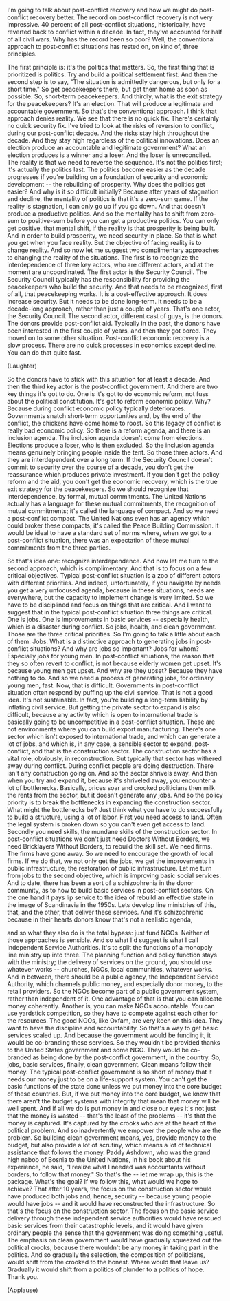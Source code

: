 
I&#39;m going to talk about post-conflict recovery
and how we might do post-conflict recovery better.
The record on post-conflict recovery is not very impressive.
40 percent of all post-conflict situations,
historically, have reverted back to conflict within a decade.
In fact, they&#39;ve accounted for half of all civil wars.
Why has the record been so poor?
Well, the conventional approach
to post-conflict situations
has rested on, on kind of, three principles.

The first principle is: it&#39;s the politics that matters.
So, the first thing that is prioritized is politics.
Try and build a political settlement first.
And then the second step is to say,
&quot;The situation is admittedly dangerous, but only for a short time.&quot;
So get peacekeepers there, but get them home as soon as possible.
So, short-term peacekeepers.
And thirdly, what is the exit strategy for the peacekeepers?
It&#39;s an election.
That will produce a legitimate and accountable government.
So that&#39;s the conventional approach.
I think that approach denies reality.
We see that there is no quick fix.
There&#39;s certainly no quick security fix.
I&#39;ve tried to look at the risks of reversion to conflict,
during our post-conflict decade.
And the risks stay high throughout the decade.
And they stay high regardless of the political innovations.
Does an election produce an accountable and legitimate government?
What an election produces is a winner and a loser.
And the loser is unreconciled.
The reality is that we need to reverse the sequence.
It&#39;s not the politics first;
it&#39;s actually the politics last.
The politics become easier as the decade progresses
if you&#39;re building on a foundation
of security and economic development --
the rebuilding of prosperity.
Why does the politics get easier?
And why is it so difficult initially?
Because after years of stagnation and decline,
the mentality of politics is that it&#39;s a zero-sum game.
If the reality is stagnation,
I can only go up if you go down.
And that doesn&#39;t produce a productive politics.
And so the mentality has to shift from
zero-sum to positive-sum
before you can get a productive politics.
You can only get positive, that mental shift,
if the reality is that prosperity is being built.
And in order to build prosperity, we need security in place.
So that is what you get when you face reality.
But the objective of facing reality
is to change reality.
And so now let me suggest
two complimentary approaches
to changing the reality of the situations.
The first is to recognize the interdependence
of three key actors, who are different actors,
and at the moment are uncoordinated.
The first actor is the Security Council.
The Security Council typically has the responsibility
for providing the peacekeepers
who build the security.
And that needs to be recognized,
first of all, that peacekeeping works.
It is a cost-effective approach.
It does increase security.
But it needs to be done long-term.
It needs to be a decade-long approach,
rather than just a couple of years.
That&#39;s one actor, the Security Council.
The second actor, different cast of guys,
is the donors.
The donors provide post-conflict aid.
Typically in the past,
the donors have been interested in the first couple of years,
and then they got bored.
They moved on to some other situation.
Post-conflict economic recovery
is a slow process.
There are no quick processes in economics
except decline.
You can do that quite fast.

(Laughter)

So the donors have to stick with this situation
for at least a decade.
And then the third key actor
is the post-conflict government.
And there are two key things it&#39;s got to do.
One is it&#39;s got to do economic reform,
not fuss about the political constitution.
It&#39;s got to reform economic policy.
Why? Because during conflict
economic policy typically deteriorates.
Governments snatch short-term opportunities
and, by the end of the conflict, the chickens have come home to roost.
So this legacy of conflict is really bad economic policy.
So there is a reform agenda, and there is an inclusion agenda.
The inclusion agenda doesn&#39;t come from elections.
Elections produce a loser, who is then excluded.
So the inclusion agenda means genuinely
bringing people inside the tent.
So those three actors.
And they are interdependent
over a long term.
If the Security Council doesn&#39;t commit to security
over the course of a decade,
you don&#39;t get the reassurance which produces private investment.
If you don&#39;t get the policy reform and the aid,
you don&#39;t get the economic recovery,
which is the true exit strategy for the peacekeepers.
So we should recognize that interdependence,
by formal, mutual commitments.
The United Nations actually has a language
for these mutual commitments, the recognition of mutual commitments;
it&#39;s called the language of compact.
And so we need a post-conflict compact.
The United Nations even has an agency which could broker these compacts;
it&#39;s called the Peace Building Commission.
It would be ideal to have a standard set of norms
where, when we got to a post-conflict situation,
there was an expectation of these mutual commitments
from the three parties.

So that&#39;s idea one:
recognize interdependence.
And now let me turn to the second approach, which is complimentary.
And that is to focus on a few critical objectives.
Typical post-conflict situation is a zoo
of different actors with different priorities.
And indeed, unfortunately, if you navigate by needs
you get a very unfocused agenda,
because in these situations, needs are everywhere,
but the capacity to implement change is very limited.
So we have to be disciplined and focus on things that are critical.
And I want to suggest that in the typical post-conflict situation
three things are critical.
One is jobs.
One is improvements in basic services --
especially health, which is a disaster during conflict.
So jobs, health, and clean government.
Those are the three critical priorities.
So I&#39;m going to talk a little about each of them.
Jobs.
What is a distinctive approach
to generating jobs in post-conflict situations?
And why are jobs so important?
Jobs for whom? Especially jobs for young men.
In post-conflict situations,
the reason that they so often revert to conflict,
is not because elderly women get upset.
It&#39;s because young men get upset.
And why are they upset? Because they have nothing to do.
And so we need a process of generating jobs,
for ordinary young men, fast.
Now, that is difficult.
Governments in post-conflict situation
often respond by puffing up the civil service.
That is not a good idea.
It&#39;s not sustainable.
In fact, you&#39;re building a long-term liability
by inflating civil service.
But getting the private sector to expand is also difficult,
because any activity which is open to international trade
is basically going to be uncompetitive
in a post-conflict situation.
These are not environments where you can build export manufacturing.
There&#39;s one sector which isn&#39;t exposed to international trade,
and which can generate a lot of jobs,
and which is, in any case, a sensible sector
to expand, post-conflict,
and that is the construction sector.
The construction sector has a vital role,
obviously, in reconstruction.
But typically that sector has withered away during conflict.
During conflict people are doing destruction.
There isn&#39;t any construction going on. And so the sector shrivels away.
And then when you try and expand it,
because it&#39;s shriveled away,
you encounter a lot of bottlenecks.
Basically, prices soar
and crooked politicians then milk the rents from the sector,
but it doesn&#39;t generate any jobs.
And so the policy priority is to break the bottlenecks
in expanding the construction sector.
What might the bottlenecks be?
Just think what you have to do
successfully to build a structure, using a lot of labor.
First you need access to land.
Often the legal system is broken down
so you can&#39;t even get access to land.
Secondly you need skills,
the mundane skills of the construction sector.
In post-conflict situations we don&#39;t just need Doctors Without Borders,
we need Bricklayers Without Borders,
to rebuild the skill set.
We need firms. The firms have gone away.
So we need to encourage the growth of local firms.
If we do that, we not only get the jobs,
we get the improvements in public infrastructure,
the restoration of public infrastructure.
Let me turn from jobs to the second objective,
which is improving basic social services.
And to date, there has been a sort of a schizophrenia
in the donor community,
as to how to build basic services
in post-conflict sectors.
On the one hand it pays lip service
to the idea of rebuild an effective state
in the image of Scandinavia in the 1950s.
Lets develop line ministries of this, that, and the other,
that deliver these services.
And it&#39;s schizophrenic because in their hearts
donors know that&#39;s not a realistic agenda,

and so what they also do is the total bypass:
just fund NGOs.
Neither of those approaches is sensible.
And so what I&#39;d suggest
is what I call Independent Service Authorities.
It&#39;s to split the functions of a monopoly line ministry up into three.
The planning function and policy function stays with the ministry;
the delivery of services on the ground,
you should use whatever works --
churches, NGOs, local communities,
whatever works.
And in between, there should be a public agency,
the Independent Service Authority,
which channels public money,
and especially donor money,
to the retail providers.
So the NGOs become part of a public government system,
rather than independent of it.
One advantage of that is that you can allocate money coherently.
Another is, you can make NGOs accountable.
You can use yardstick competition,
so they have to compete against each other
for the resources.
The good NGOs, like Oxfam, are very keen on this idea.
They want to have the discipline and accountability.
So that&#39;s a way to get basic services scaled up.
And because the government would be funding it,
it would be co-branding these services.
So they wouldn&#39;t be provided thanks to
the United States government and some NGO.
They would be co-branded
as being done by the post-conflict government, in the country.
So, jobs, basic services, finally, clean government.
Clean means follow their money.
The typical post-conflict government is so short of money
that it needs our money
just to be on a life-support system.
You can&#39;t get the basic functions of the state done
unless we put money into the core budget of these countries.
But, if we put money into the core budget,
we know that there aren&#39;t the budget systems with integrity
that mean that money will be well spent.
And if all we do is put money in and close our eyes
it&#39;s not just that the money is wasted --
that&#39;s the least of the problems --
it&#39;s that the money is captured.
It&#39;s captured by the crooks who are at the heart of the political problem.
And so inadvertently we empower the people who are the problem.
So building clean government means, yes, provide money
to the budget,
but also provide a lot of scrutiny,
which means a lot of technical assistance that follows the money.
Paddy Ashdown, who was the grand high nabob of Bosnia
to the United Nations,
in his book about his experience, he said,
&quot;I realize what I needed
was accountants without borders,
to follow that money.&quot;
So that&#39;s the -- let me wrap up,
this is the package.
What&#39;s the goal?
If we follow this, what would we hope to achieve?
That after 10 years,
the focus on the construction sector
would have produced both jobs
and, hence, security --
because young people would have jobs --
and it would have reconstructed the infrastructure.
So that&#39;s the focus on the construction sector.
The focus on the basic service delivery
through these independent service authorities
would have rescued basic services
from their catastrophic levels,
and it would have given ordinary people
the sense that the government was doing something useful.
The emphasis on clean government
would have gradually squeezed out the political crooks,
because there wouldn&#39;t be any money
in taking part in the politics.
And so gradually the selection,
the composition of politicians,
would shift from the crooked to the honest.
Where would that leave us?
Gradually it would shift
from a politics of plunder
to a politics of hope. Thank you.

(Applause)

